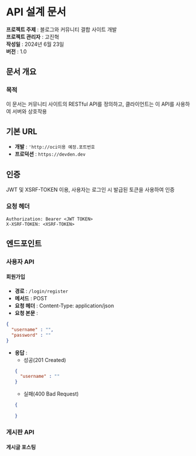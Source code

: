 # API 설계 문서
**프로젝트 주제** : 블로그와 커뮤니티 결합 사이트 개발  
**프로젝트 관리자** : 고진혁  
**작성일** : 2024년 6월 23일  
**버전** : 1.0
## 문서 개요
### 목적
이 문서는 커뮤니티 사이트의 RESTful API를 정의하고, 클라이언트는 이 API를 사용하여 서버와 상호작용
## 기본 URL
* **개발** : `'http://oci이용 예정.포트번호`
* **프로덕션** : `https://devden.dev`
## 인증
JWT 및 XSRF-TOKEN 이용, 사용자는 로그인 시 발급된 토큰을 사용하여 인증
### 요청 헤더
```http request
Authorization: Bearer <JWT TOKEN>
X-XSRF-TOKEN: <XSRF-TOKEN>
```
## 엔드포인트
### 사용자 API
#### 회원가입
* **경로** : `/login/register`
* **메서드** : POST
* **요청 헤더** : Content-Type: application/json
* **요청 본문** :
```json
{
  "username" : "",
  "password" : ""
}
```
* **응답** : 
  * 성공(201 Created)
  ```json
  {
    "username" : ""
  }
  ```
  * 실패(400 Bad Request)
  ```json
  {
    
  }
   ```
### 게시판 API
#### 게시글 포스팅